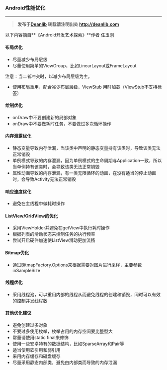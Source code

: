 ### Android性能优化

****

> **发布于[Deanlib](http://deanlib.com)  转载请注明出处 http://deanlib.com**

以下内容摘自**《Android开发艺术探索》**作者 任玉刚

#### 布局优化

- 尽量减少布局层级
- 尽量使用简单的ViewGroup，比如LinearLayout或FrameLayout

注意：当二者冲突时，以减少布局层级为主。

- 使用<include>布局重用，<merge>配合<include>减少布局层级，ViewStub 用时加载（ViewStub不支持<merge>标签）

#### 绘制优化

- onDraw中不要创建新的局部对象
- onDraw中不要做耗时任务，不要做过多次循环操作

#### 内存泄露优化

- 静态变量导致内存泄漏，当该类中声明的静态变量持有该类时，导致该类无法正常销毁
- 单例模式导致的内存泄漏，因为单例模式的生命周期与Application一致，所以当单例持有该类时，会导致该类无法正常销毁
- 属性动画导致的内存泄漏，有一类无限循环的动画，在没有适当的停止动画时，会导致Activity无法正常销毁

#### 响应速度优化

- 避免在主线程中做耗时操作

#### ListView/GridView的优化

- 采用ViewHolder并避免在getView中执行耗时操作
- 根据列表的滑动状态来控制任务的执行频率
- 尝试开启硬件加速使ListView滑动更加流畅

#### Bitmap优化

- 通过BitmapFactory.Options来根据需要对图片进行采样，主要参数inSampleSize

#### 线程优化

- 采用线程池，可以重用内部的线程从而避免线程的创建和销毁，同时可以有效的控制并发线程数

#### 其他优化建议

- 避免创建过多对象
- 不要过多使用枚举，枚举占用的内存空间要比整型大
- 常量请使用static final来修饰
- 使用一些安卓特有的数据结构，比如SparseArray和Pair等
- 适当使用软引用和弱引用
- 采用内存缓存和磁盘缓存
- 尽量采用静态内部类，避免由内部类而导致的内存泄漏